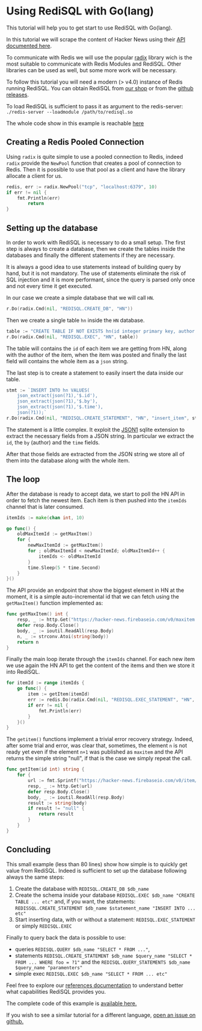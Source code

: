 # Using RediSQL with Go\(lang\)

This tutorial will help you to get start to use RediSQL with Go\(lang\).

In this tutorial we will scrape the content of Hacker News using their [API documented here](https://github.com/HackerNews/API).

To communicate with Redis we will use the popular [radix](https://github.com/mediocregopher/radix) library wich is the most suitable to communicate with Redis Modules and RediSQL. Other libraries can be used as well, but some more work will be necessary.

To follow this tutorial you will need a modern \(&gt; v4.0\) instance of Redis running RediSQL. You can obtain RediSQL from [our shop](https://payhip.com/b/Ri4d) or from the [github releases](https://github.com/RedBeardLab/rediSQL/releases).

To load RediSQL is sufficient to pass it as argument to the redis-server: `./redis-server --loadmodule /path/to/redisql.so`

The whole code show in this example is reachable [here](https://github.com/RedBeardLab/rediSQL/blob/master/doc/docs/blog/golang/main.go)

## Creating a Redis Pooled Connection

Using `radix` is quite simple to use a pooled connection to Redis, indeed `radix` provide the `NewPool` function that creates a pool of connection to Redis. Then it is possible to use that pool as a client and have the library allocate a client for us.

```go
redis, err := radix.NewPool("tcp", "localhost:6379", 10)
if err != nil {
    fmt.Println(err)
        return
}
```

## Setting up the database

In order to work with RediSQL is necessary to do a small setup. The first step is always to create a database, then we create the tables inside the databases and finally the different statements if they are necessary.

It is always a good idea to use statements instead of building query by hand, but it is not mandatory. The use of statements eliminate the risk of SQL injection and it is more performant, since the query is parsed only once and not every time it get executed.

In our case we create a simple database that we will call `HN`.

```go
r.Do(radix.Cmd(nil, "REDISQL.CREATE_DB", "HN"))
```

Then we create a single table `hn` inside the `HN` database.

```go
table := "CREATE TABLE IF NOT EXISTS hn(id integer primary key, author text, time int, item text);"
r.Do(radix.Cmd(nil, "REDISQL.EXEC", "HN", table))
```

The table will contains the `id` of each item we are getting from HN, along with the author of the item, when the item was posted and finally the last field will contains the whole item as a `json` string.

The last step is to create a statement to easily insert the data inside our table.

```go
stmt := `INSERT INTO hn VALUES(
    json_extract(json(?1),'$.id'), 
    json_extract(json(?1),'$.by'), 
    json_extract(json(?1),'$.time'), 
    json(?1));`
r.Do(radix.Cmd(nil, "REDISQL.CREATE_STATEMENT", "HN", "insert_item", stmt))
```

The statement is a little complex. It exploit the [JSON1](https://www.sqlite.org/json1.html) sqlite extension to extract the necessary fields from a JSON string. In particular we extract the `id`, the `by` \(author\) and the `time` fields.

After that those fields are extracted from the JSON string we store all of them into the database along with the whole item.

## The loop

After the database is ready to accept data, we start to poll the HN API in order to fetch the newest item. Each item is then pushed into the `itemIds` channel that is later consumed.

```go
itemIds := make(chan int, 10)

go func() {
    oldMaxItemId := getMaxItem()
    for {
        newMaxItemId := getMaxItem()
        for ; oldMaxItemId < newMaxItemId; oldMaxItemId++ {
            itemIds <- oldMaxItemId
        }
        time.Sleep(5 * time.Second)
    }
}()
```

The API provide an endpoint that show the biggest element in HN at the moment, it is a simple auto-incremental id that we can fetch using the `getMaxItem()` function implemented as:

```go
func getMaxItem() int {
    resp, _ := http.Get("https://hacker-news.firebaseio.com/v0/maxitem.json")
    defer resp.Body.Close()
    body, _ := ioutil.ReadAll(resp.Body)
    n, _ := strconv.Atoi(string(body))
    return n
}
```

Finally the main loop iterate through the `itemIds` channel. For each new item we use again the HN API to get the content of the items and then we store it into RediSQL.

```go
for itemId := range itemIds {
    go func() {
        item := getItem(itemId)
        err := redis.Do(radix.Cmd(nil, "REDISQL.EXEC_STATEMENT", "HN", "insert_item", item))
        if err != nil {
            fmt.Println(err)
        }
    }()
}
```

The `getitem()` functions implement a trivial error recovery strategy. Indeed, after some trial and error, was clear that, sometimes, the element `n` is not ready yet even if the element `n+1` was published as `maxitem` and the API returns the simple string "null", if that is the case we simply repeat the call.

```go
func getItem(id int) string {
    for {
        url := fmt.Sprintf("https://hacker-news.firebaseio.com/v0/item/%d.json", id)
        resp, _ := http.Get(url)
        defer resp.Body.Close()
        body, _ := ioutil.ReadAll(resp.Body)
        result := string(body)
        if result != "null" {
            return result
        }
    }
}
```

## Concluding

This small example \(less than 80 lines\) show how simple is to quickly get value from RediSQL. Indeed is sufficient to set up the database following always the same steps:

1. Create the database with `REDISQL.CREATE_DB $db_name`
2. Create the schema inside your database `REDISQL.EXEC $db_name "CREATE TABLE ... etc"` and, if you want, the statements: `REDISSQL.CREATE_STATEMENT $db_name $statement_name "INSERT INTO ... etc"`
3. Start inserting data, with or without a statement: `REDISQL.EXEC_STATEMENT` or simply `REDISQL.EXEC`

Finally to query back the data is possible to use:

* queries `REDISQL.QUERY $db_name "SELECT * FROM ..."`,
* statements `REDISQL.CREATE_STATEMENT $db_name $query_name "SELECT * FROM ... WHERE foo = ?1"` and the `REDISQL.QUERY_STATEMENTS $db_name $query_name "paramenters"`
* simple exec `REDISQL.EXEC $db_name "SELECT * FROM ... etc"`

Feel free to explore our [references documentation](https://github.com/gitbook-playground/zeeSQL-doc/tree/b4c76d686bcd2079425bbd979f4db8e76f8e250c/docs/references/README.md) to understand better what capabilities RediSQL provides you.

The complete code of this example is [available here.](https://github.com/RedBeardLab/rediSQL/blob/master/doc/docs/blog/golang/main.go)

If you wish to see a similar tutorial for a different language, [open an issue on github.](https://github.com/RedBeardLab/rediSQL/issues/new)

